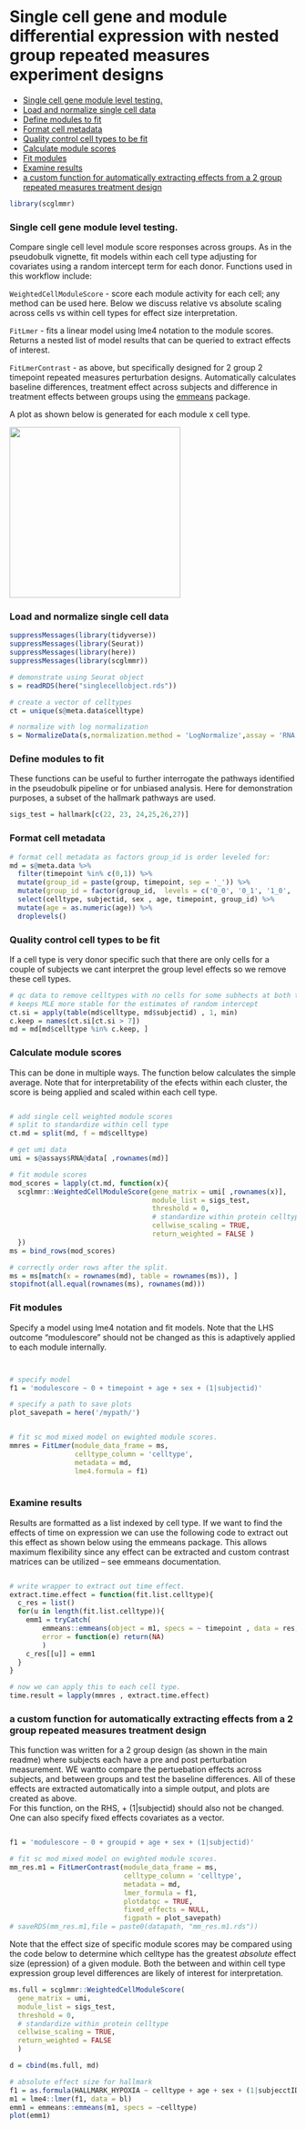 Single cell gene and module differential expression with nested group
repeated measures experiment designs
================

-   <a href="#single-cell-gene-module-level-testing"
    id="toc-single-cell-gene-module-level-testing">Single cell gene module
    level testing.</a>
-   <a href="#load-and-normalize-single-cell-data"
    id="toc-load-and-normalize-single-cell-data">Load and normalize single
    cell data</a>
-   <a href="#define-modules-to-fit" id="toc-define-modules-to-fit">Define
    modules to fit</a>
-   <a href="#format-cell-metadata" id="toc-format-cell-metadata">Format
    cell metadata</a>
-   <a href="#quality-control-cell-types-to-be-fit"
    id="toc-quality-control-cell-types-to-be-fit">Quality control cell types
    to be fit</a>
-   <a href="#calculate-module-scores"
    id="toc-calculate-module-scores">Calculate module scores</a>
-   <a href="#fit-modules" id="toc-fit-modules">Fit modules</a>
-   <a href="#examine-results" id="toc-examine-results">Examine results</a>
-   <a
    href="#a-custom-function-for-automatically-extracting-effects-from-a-2-group-repeated-measures-treatment-design"
    id="toc-a-custom-function-for-automatically-extracting-effects-from-a-2-group-repeated-measures-treatment-design">a
    custom function for automatically extracting effects from a 2 group
    repeated measures treatment design</a>

``` r
library(scglmmr)
```

### Single cell gene module level testing.

Compare single cell level module score responses across groups. As in
the pseudobulk vignette, fit models within each cell type adjusting for
covariates using a random intercept term for each donor. Functions used
in this workflow include:

`WeightedCellModuleScore` - score each module activity for each cell;
any method can be used here. Below we discuss relative vs absolute
scaling across cells vs within cell types for effect size
interpretation.

`FitLmer` - fits a linear model using lme4 notation to the module
scores. Returns a nested list of model results that can be queried to
extract effects of interest.

`FitLmerContrast` - as above, but specifically designed for 2 group 2
timepoint repeated measures perturbation designs. Automatically
calculates baseline differences, treatment effect across subjects and
difference in treatment effects between groups using the
[emmeans](https://cran.r-project.org/web/packages/emmeans/index.html)
package.

A plot as shown below is generated for each module x cell type.

<img src="../man/figures/example_sc.png" heightt = 300 width = 300/>

### Load and normalize single cell data

``` r
suppressMessages(library(tidyverse))
suppressMessages(library(Seurat))
suppressMessages(library(here))
suppressMessages(library(scglmmr))

# demonstrate using Seurat object
s = readRDS(here("singlecellobject.rds"))

# create a vector of celltypes 
ct = unique(s@meta.data$celltype)

# normalize with log normalization
s = NormalizeData(s,normalization.method = 'LogNormalize',assay = 'RNA')
```

### Define modules to fit

These functions can be useful to further interrogate the pathways
identified in the pseudobulk pipeline or for unbiased analysis. Here for
demonstration purposes, a subset of the hallmark pathways are used.

``` r
sigs_test = hallmark[c(22, 23, 24,25,26,27)]
```

### Format cell metadata

``` r
# format cell metadata as factors group_id is order leveled for: 
md = s@meta.data %>% 
  filter(timepoint %in% c(0,1)) %>% 
  mutate(group_id = paste(group, timepoint, sep = '_')) %>% 
  mutate(group_id = factor(group_id,  levels = c('0_0', '0_1', '1_0', '1_1'))) %>%
  select(celltype, subjectid, sex , age, timepoint, group_id) %>% 
  mutate(age = as.numeric(age)) %>% 
  droplevels()
```

### Quality control cell types to be fit

If a cell type is very donor specific such that there are only cells for
a couple of subjects we cant interpret the group level effects so we
remove these cell types.

``` r
# qc data to remove celltypes with no cells for some subhects at both timepoints 
# keeps MLE more stable for the estimates of random intercept 
ct.si = apply(table(md$celltype, md$subjectid) , 1, min) 
c.keep = names(ct.si[ct.si > 7])
md = md[md$celltype %in% c.keep, ]
```

### Calculate module scores

This can be done in multiple ways. The function below calculates the
simple average. Note that for interpretability of the efects within each
cluster, the score is being applied and scaled within each cell type.

``` r

# add single cell weighted module scores
# split to standardize within cell type 
ct.md = split(md, f = md$celltype)

# get umi data 
umi = s@assays$RNA@data[ ,rownames(md)]

# fit module scores 
mod_scores = lapply(ct.md, function(x){ 
  scglmmr::WeightedCellModuleScore(gene_matrix = umi[ ,rownames(x)], 
                                   module_list = sigs_test, 
                                   threshold = 0,
                                   # standardize within protein celltype
                                   cellwise_scaling = TRUE, 
                                   return_weighted = FALSE )
  })
ms = bind_rows(mod_scores)

# correctly order rows after the split. 
ms = ms[match(x = rownames(md), table = rownames(ms)), ]
stopifnot(all.equal(rownames(ms), rownames(md)))
```

### Fit modules

Specify a model using lme4 notation and fit models. Note that the LHS
outcome “modulescore” should not be changed as this is adaptively
applied to each module internally.

``` r


# specify model 
f1 = 'modulescore ~ 0 + timepoint + age + sex + (1|subjectid)'

# specify a path to save plots 
plot_savepath = here('/mypath/')


# fit sc mod mixed model on ewighted module scores. 
mmres = FitLmer(module_data_frame = ms,
                celltype_column = 'celltype',
                metadata = md, 
                lme4.formula = f1)
  
```

### Examine results

Results are formatted as a list indexed by cell type. If we want to find
the effects of time on expression we can use the following code to
extract out this effect as shown below using the emmeans package. This
allows maximum flexibility since any effect can be extracted and custom
contrast matrices can be utilized – see emmeans documentation.

``` r

# write wrapper to extract out time effect.
extract.time.effect = function(fit.list.celltype){ 
  c_res = list()
  for(u in length(fit.list.celltype)){ 
    emm1 = tryCatch(
        emmeans::emmeans(object = m1, specs = ~ timepoint , data = res, lmer.df = "asymptotic"),
        error = function(e) return(NA)
        )
    c_res[[u]] = emm1
  }
}

# now we can apply this to each cell type. 
time.result = lapply(mmres , extract.time.effect)
```

### a custom function for automatically extracting effects from a 2 group repeated measures treatment design

This function was written for a 2 group design (as shown in the main
readme) where subjects each have a pre and post perturbation
measurement. WE wantto compare the pertuebation effects across subjects,
and between groups and test the baseline differences. All of these
effects are extracted automatically into a simple output, and plots are
created as above.  
For this function, on the RHS, + (1\|subjectid) should also not be
changed. One can also specify fixed effects covariates as a vector.

``` r

f1 = 'modulescore ~ 0 + groupid + age + sex + (1|subjectid)'

# fit sc mod mixed model on ewighted module scores. 
mm_res.m1 = FitLmerContrast(module_data_frame = ms, 
                            celltype_column = 'celltype', 
                            metadata = md, 
                            lmer_formula = f1, 
                            plotdatqc = TRUE, 
                            fixed_effects = NULL,
                            figpath = plot_savepath)
# saveRDS(mm_res.m1,file = paste0(datapath, "mm_res.m1.rds"))
```

Note that the effect size of specific module scores may be compared
using the code below to determine which celltype has the greatest
*absolute* effect size (epression) of a given module. Both the between
and within cell type expression group level differences are likely of
interest for interpretation.

``` r
ms.full = scglmmr::WeightedCellModuleScore(
  gene_matrix = umi, 
  module_list = sigs_test, 
  threshold = 0,
  # standardize within protein celltype
  cellwise_scaling = TRUE, 
  return_weighted = FALSE 
  )

d = cbind(ms.full, md)

# absolute effect size for hallmark 
f1 = as.formula(HALLMARK_HYPOXIA ~ celltype + age + sex + (1|subjecctID))
m1 = lme4::lmer(f1, data = bl)
emm1 = emmeans::emmeans(m1, specs = ~celltype)
plot(emm1)
```
